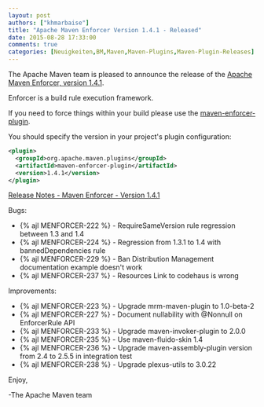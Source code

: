 ```yaml
---
layout: post
authors: ["khmarbaise"]
title: "Apache Maven Enforcer Version 1.4.1 - Released"
date: 2015-08-28 17:33:00
comments: true
categories: [Neuigkeiten,BM,Maven,Maven-Plugins,Maven-Plugin-Releases]
---
```

The Apache Maven team is pleased to announce the release of the 
[Apache Maven Enforcer, version 1.4.1](https://maven.apache.org/enforcer).

Enforcer is a build rule execution framework.

If you need to force things within your build please use the 
[maven-enforcer-plugin](https://maven.apache.org/enforcer/maven-enforcer-plugin/).

You should specify the version in your project's plugin configuration:

``` xml
<plugin>
  <groupId>org.apache.maven.plugins</groupId>
  <artifactId>maven-enforcer-plugin</artifactId>
  <version>1.4.1</version>
</plugin>
```

<!-- more -->

[Release Notes - Maven Enforcer - Version 1.4.1](https://issues.apache.org/jira/secure/ReleaseNote.jspa?projectId=12317520&version=12330766)

Bugs:

 * {% ajl MENFORCER-222 %} - RequireSameVersion rule regression between 1.3 and 1.4
 * {% ajl MENFORCER-224 %} - Regression from 1.3.1 to 1.4 with bannedDependencies rule
 * {% ajl MENFORCER-229 %} - Ban Distribution Management documentation example doesn't work
 * {% ajl MENFORCER-237 %} - Resources Link to codehaus is wrong

Improvements:

 * {% ajl MENFORCER-223 %} - Upgrade mrm-maven-plugin to 1.0-beta-2
 * {% ajl MENFORCER-227 %} - Document nullability with @Nonnull on EnforcerRule API
 * {% ajl MENFORCER-233 %} - Upgrade maven-invoker-plugin to 2.0.0
 * {% ajl MENFORCER-235 %} - Use maven-fluido-skin 1.4
 * {% ajl MENFORCER-236 %} - Upgrade maven-assembly-plugin version from 2.4 to 2.5.5 in integration test
 * {% ajl MENFORCER-238 %} - Upgrade plexus-utils to 3.0.22

Enjoy,

-The Apache Maven team
